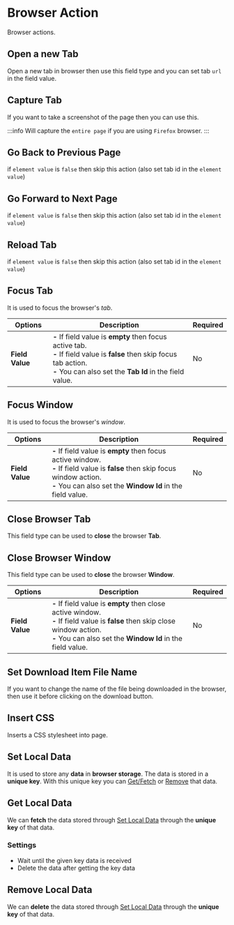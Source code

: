 <script setup>
import CloseBrowserTabDetailsTable from './../template/CloseBrowserTabDetailsTable.vue'
import SetDownloadItemFileNameDetailsTable from './../template/SetDownloadItemFileNameDetailsTable.vue'
</script>

# Browser Action

Browser actions.

## Open a new Tab

Open a new tab in browser then use this field type and you can set tab `url` in the field value.

## Capture Tab

If you want to take a screenshot of the page then you can use this.

:::info
Will capture the `entire page` if you are using `Firefox` browser.
:::

## Go Back to Previous Page

if `element value` is `false` then skip this action (also set tab id in the `element value`)

## Go Forward to Next Page

if `element value` is `false` then skip this action (also set tab id in the `element value`)

## Reload Tab

if `element value` is `false` then skip this action (also set tab id in the `element value`)

## Focus Tab

It is used to focus the browser's _tab_.

| Options         | Description                                                                                                                                                                            | Required |
| --------------- | -------------------------------------------------------------------------------------------------------------------------------------------------------------------------------------- | -------- |
| **Field Value** | **-** If field value is **empty** then focus active tab.<br>**-** If field value is **false** then skip focus tab action.<br>**-** You can also set the **Tab Id** in the field value. | No       |

## Focus Window

It is used to focus the browser's _window_.

| Options         | Description                                                                                                                                                                                     | Required |
| --------------- | ----------------------------------------------------------------------------------------------------------------------------------------------------------------------------------------------- | -------- |
| **Field Value** | **-** If field value is **empty** then focus active window.<br>**-** If field value is **false** then skip focus window action.<br>**-** You can also set the **Window Id** in the field value. | No       |

## Close Browser Tab

This field type can be used to **close** the browser **Tab**.

<CloseBrowserTabDetailsTable/>

## Close Browser Window

This field type can be used to **close** the browser **Window**.

| Options         | Description                                                                                                                                                                                     | Required |
| --------------- | ----------------------------------------------------------------------------------------------------------------------------------------------------------------------------------------------- | -------- |
| **Field Value** | **-** If field value is **empty** then close active window.<br>**-** If field value is **false** then skip close window action.<br>**-** You can also set the **Window Id** in the field value. | No       |

## Set Download Item File Name

If you want to change the name of the file being downloaded in the browser, then use it before clicking on the download button.

<SetDownloadItemFileNameDetailsTable/>

## Insert CSS

Inserts a CSS stylesheet into page.

## Set Local Data

It is used to store any **data** in **browser storage**. The data is stored in a **unique key**. With this unique key you can [Get/Fetch](#get-local-data) or [Remove](#remove-local-data) that data.

## Get Local Data

We can **fetch** the data stored through [Set Local Data](#set-local-data) through the **unique key** of that data.

### Settings

- Wait until the given key data is received
- Delete the data after getting the key data

## Remove Local Data

We can **delete** the data stored through [Set Local Data](#set-local-data) through the **unique key** of that data.